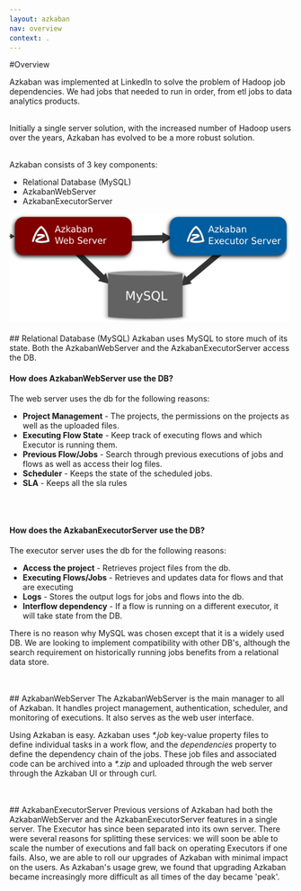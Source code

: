 ```yaml
---
layout: azkaban
nav: overview
context: .
---
```


#Overview

Azkaban was implemented at LinkedIn to solve the problem of Hadoop job dependencies. We had jobs that needed to run in order,
from etl jobs to data analytics products.
<br/>
<br/>

Initially a single server solution, with the increased number of Hadoop users over the years, Azkaban has evolved to be a more robust solution.
<br/>
<br/>

Azkaban consists of 3 key components:
* Relational Database (MySQL)
* AzkabanWebServer
* AzkabanExecutorServer

<img title="Azkaban Overview" src="images/azkaban2overviewdesign.png" ALT="Azkaban Overview" width="500" />

<br/>
<br/>
## Relational Database (MySQL)
Azkaban uses MySQL to store much of its state. Both the AzkabanWebServer and the AzkabanExecutorServer access the DB.

#### How does AzkabanWebServer use the DB?
The web server uses the db for the following reasons:
* __Project Management__ - The projects, the permissions on the projects as well as the uploaded files.
* __Executing Flow State__ - Keep track of executing flows and which Executor is running them.
* __Previous Flow/Jobs__ - Search through previous executions of jobs and flows as well as access their log files.
* __Scheduler__ - Keeps the state of the scheduled jobs.
* __SLA__ - Keeps all the sla rules
<br/>
<br/>

#### How does the AzkabanExecutorServer use the DB?
The executor server uses the db for the following reasons:
* __Access the project__ - Retrieves project files from the db.
* __Executing Flows/Jobs__ - Retrieves and updates data for flows and that are executing
* __Logs__ - Stores the output logs for jobs and flows into the db.
* __Interflow dependency__ - If a flow is running on a different executor, it will take state from the DB.

There is no reason why MySQL was chosen except that it is a widely used DB. We are looking to implement compatibility with other DB's, 
although the search requirement on historically running jobs benefits from a relational data store.

<br/>
<br/>
## AzkabanWebServer
The AzkabanWebServer is the main manager to all of Azkaban. It handles project management, authentication, scheduler, and monitoring of executions.
It also serves as the web user interface.

Using Azkaban is easy. Azkaban uses _\*.job_ key-value property files to define individual tasks in a work flow, and the _dependencies_ property to
define the dependency chain of the jobs. These job files and associated code can be archived into a _\*.zip_ and uploaded through the web server through
the Azkaban UI or through curl.

<br/>
<br/>
## AzkabanExecutorServer
Previous versions of Azkaban had both the AzkabanWebServer and the AzkabanExecutorServer features in a single server. The Executor has
since been separated into its own server. There were several reasons for splitting these services: we will soon be able to scale the number 
of executions and fall back on operating Executors if one fails. Also, we are able to roll our upgrades of Azkaban with minimal impact on the users. 
As Azkaban's usage grew, we found that upgrading Azkaban became increasingly more difficult as all times of the day became 'peak'.





